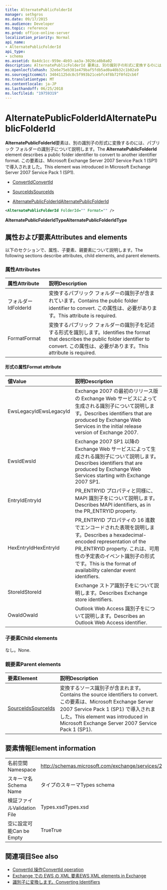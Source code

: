 ```yaml
---
title: AlternatePublicFolderId
manager: sethgros
ms.date: 09/17/2015
ms.audience: Developer
ms.topic: reference
ms.prod: office-online-server
localization_priority: Normal
api_name:
- AlternatePublicFolderId
api_type:
- schema
ms.assetid: 0a4dc1cc-959e-4b93-aa3a-3020ca8b8a02
description: AlternatePublicFolderId 要素は、別の識別子の形式に変換するのには、パブリック フォルダーの識別子について説明します。 この要素は、Microsoft Exchange Server 2007 Service Pack 1 (SP1) で導入されました。
ms.openlocfilehash: 32e6e75eb381e479baf5fdb5ad0a40b32c1b02a9
ms.sourcegitcommit: 34041125dc8c5f993b21cebfc4f8b72f0fd2cb6f
ms.translationtype: MT
ms.contentlocale: ja-JP
ms.lasthandoff: 06/25/2018
ms.locfileid: "19759319"
---
```

# <a name="alternatepublicfolderid"></a><span data-ttu-id="3963a-104">AlternatePublicFolderId</span><span class="sxs-lookup"><span data-stu-id="3963a-104">AlternatePublicFolderId</span></span>

<span data-ttu-id="3963a-105">**AlternatePublicFolderId**要素は、別の識別子の形式に変換するのには、パブリック フォルダーの識別子について説明します。</span><span class="sxs-lookup"><span data-stu-id="3963a-105">The **AlternatePublicFolderId** element describes a public folder identifier to convert to another identifier format.</span></span> <span data-ttu-id="3963a-106">この要素は、Microsoft Exchange Server 2007 Service Pack 1 (SP1) で導入されました。</span><span class="sxs-lookup"><span data-stu-id="3963a-106">This element was introduced in Microsoft Exchange Server 2007 Service Pack 1 (SP1).</span></span> 
  
- [<span data-ttu-id="3963a-107">ConvertId</span><span class="sxs-lookup"><span data-stu-id="3963a-107">ConvertId</span></span>](convertid.md)
  
- [<span data-ttu-id="3963a-108">SourceIds</span><span class="sxs-lookup"><span data-stu-id="3963a-108">SourceIds</span></span>](sourceids.md)
  
- [<span data-ttu-id="3963a-109">AlternatePublicFolderId</span><span class="sxs-lookup"><span data-stu-id="3963a-109">AlternatePublicFolderId</span></span>](alternatepublicfolderid.md)
  
```xml
<AlternatePublicFolderId FolderId="" Format="" />
```

 <span data-ttu-id="3963a-110">**AlternatePublicFolderIdType**</span><span class="sxs-lookup"><span data-stu-id="3963a-110">**AlternatePublicFolderIdType**</span></span>
## <a name="attributes-and-elements"></a><span data-ttu-id="3963a-111">属性および要素</span><span class="sxs-lookup"><span data-stu-id="3963a-111">Attributes and elements</span></span>

<span data-ttu-id="3963a-112">以下のセクションで、属性、子要素、親要素について説明します。</span><span class="sxs-lookup"><span data-stu-id="3963a-112">The following sections describe attributes, child elements, and parent elements.</span></span>
  
### <a name="attributes"></a><span data-ttu-id="3963a-113">属性</span><span class="sxs-lookup"><span data-stu-id="3963a-113">Attributes</span></span>

|<span data-ttu-id="3963a-114">**属性**</span><span class="sxs-lookup"><span data-stu-id="3963a-114">**Attribute**</span></span>|<span data-ttu-id="3963a-115">**説明**</span><span class="sxs-lookup"><span data-stu-id="3963a-115">**Description**</span></span>|
|:-----|:-----|
|<span data-ttu-id="3963a-116">フォルダー Id</span><span class="sxs-lookup"><span data-stu-id="3963a-116">FolderId</span></span>  <br/> |<span data-ttu-id="3963a-117">変換するパブリック フォルダーの識別子が含まれています。</span><span class="sxs-lookup"><span data-stu-id="3963a-117">Contains the public folder identifier to convert.</span></span> <span data-ttu-id="3963a-118">この属性は、必要があります。</span><span class="sxs-lookup"><span data-stu-id="3963a-118">This attribute is required.</span></span>  <br/> |
|<span data-ttu-id="3963a-119">Format</span><span class="sxs-lookup"><span data-stu-id="3963a-119">Format</span></span>  <br/> |<span data-ttu-id="3963a-120">変換するパブリック フォルダーの識別子を記述する形式を識別します。</span><span class="sxs-lookup"><span data-stu-id="3963a-120">Identifies the format that describes the public folder identifier to convert.</span></span> <span data-ttu-id="3963a-121">この属性は、必要があります。</span><span class="sxs-lookup"><span data-stu-id="3963a-121">This attribute is required.</span></span>  <br/> |
   
#### <a name="format-attribute"></a><span data-ttu-id="3963a-122">形式の属性</span><span class="sxs-lookup"><span data-stu-id="3963a-122">Format attribute</span></span>

|<span data-ttu-id="3963a-123">**値**</span><span class="sxs-lookup"><span data-stu-id="3963a-123">**Value**</span></span>|<span data-ttu-id="3963a-124">**説明**</span><span class="sxs-lookup"><span data-stu-id="3963a-124">**Description**</span></span>|
|:-----|:-----|
|<span data-ttu-id="3963a-125">EwsLegacyId</span><span class="sxs-lookup"><span data-stu-id="3963a-125">EwsLegacyId</span></span>  <br/> |<span data-ttu-id="3963a-126">Exchange 2007 の最初のリリース版の Exchange Web サービスによって生成される識別子について説明します。</span><span class="sxs-lookup"><span data-stu-id="3963a-126">Describes identifiers that are produced by Exchange Web Services in the initial release version of Exchange 2007.</span></span>  <br/> |
|<span data-ttu-id="3963a-127">EwsId</span><span class="sxs-lookup"><span data-stu-id="3963a-127">EwsId</span></span>  <br/> |<span data-ttu-id="3963a-128">Exchange 2007 SP1 以降の Exchange Web サービスによって生成される識別子について説明します。</span><span class="sxs-lookup"><span data-stu-id="3963a-128">Describes identifiers that are produced by Exchange Web Services starting with Exchange 2007 SP1.</span></span>  <br/> |
|<span data-ttu-id="3963a-129">EntryId</span><span class="sxs-lookup"><span data-stu-id="3963a-129">EntryId</span></span>  <br/> |<span data-ttu-id="3963a-130">PR_ENTRYID プロパティと同様に、MAPI 識別子をについて説明します。</span><span class="sxs-lookup"><span data-stu-id="3963a-130">Describes MAPI identifiers, as in the PR_ENTRYID property.</span></span>  <br/> |
|<span data-ttu-id="3963a-131">HexEntryId</span><span class="sxs-lookup"><span data-stu-id="3963a-131">HexEntryId</span></span>  <br/> |<span data-ttu-id="3963a-132">PR_ENTRYID プロパティの 16 進数でエンコードされた表現を説明します。</span><span class="sxs-lookup"><span data-stu-id="3963a-132">Describes a hexadecimal-encoded representation of the PR_ENTRYID property.</span></span> <span data-ttu-id="3963a-133">これは、可用性の予定表のイベント識別子の形式です。</span><span class="sxs-lookup"><span data-stu-id="3963a-133">This is the format of availability calendar event identifiers.</span></span>  <br/> |
|<span data-ttu-id="3963a-134">StoreId</span><span class="sxs-lookup"><span data-stu-id="3963a-134">StoreId</span></span>  <br/> |<span data-ttu-id="3963a-135">Exchange ストア識別子をについて説明します。</span><span class="sxs-lookup"><span data-stu-id="3963a-135">Describes Exchange store identifiers.</span></span>  <br/> |
|<span data-ttu-id="3963a-136">OwaId</span><span class="sxs-lookup"><span data-stu-id="3963a-136">OwaId</span></span>  <br/> |<span data-ttu-id="3963a-137">Outlook Web Access 識別子をについて説明します。</span><span class="sxs-lookup"><span data-stu-id="3963a-137">Describes an Outlook Web Access identifier.</span></span>  <br/> |
   
### <a name="child-elements"></a><span data-ttu-id="3963a-138">子要素</span><span class="sxs-lookup"><span data-stu-id="3963a-138">Child elements</span></span>

<span data-ttu-id="3963a-139">なし。</span><span class="sxs-lookup"><span data-stu-id="3963a-139">None.</span></span>
  
### <a name="parent-elements"></a><span data-ttu-id="3963a-140">親要素</span><span class="sxs-lookup"><span data-stu-id="3963a-140">Parent elements</span></span>

|<span data-ttu-id="3963a-141">**要素**</span><span class="sxs-lookup"><span data-stu-id="3963a-141">**Element**</span></span>|<span data-ttu-id="3963a-142">**説明**</span><span class="sxs-lookup"><span data-stu-id="3963a-142">**Description**</span></span>|
|:-----|:-----|
|[<span data-ttu-id="3963a-143">SourceIds</span><span class="sxs-lookup"><span data-stu-id="3963a-143">SourceIds</span></span>](sourceids.md) <br/> |<span data-ttu-id="3963a-144">変換するソース識別子が含まれます。</span><span class="sxs-lookup"><span data-stu-id="3963a-144">Contains the source identifiers to convert.</span></span> <span data-ttu-id="3963a-145">この要素は、Microsoft Exchange Server 2007 Service Pack 1 (SP1) で導入されました。</span><span class="sxs-lookup"><span data-stu-id="3963a-145">This element was introduced in Microsoft Exchange Server 2007 Service Pack 1 (SP1).</span></span>  <br/> |
   
## <a name="element-information"></a><span data-ttu-id="3963a-146">要素情報</span><span class="sxs-lookup"><span data-stu-id="3963a-146">Element information</span></span>

|||
|:-----|:-----|
|<span data-ttu-id="3963a-147">名前空間</span><span class="sxs-lookup"><span data-stu-id="3963a-147">Namespace</span></span>  <br/> |http://schemas.microsoft.com/exchange/services/2006/types  <br/> |
|<span data-ttu-id="3963a-148">スキーマ名</span><span class="sxs-lookup"><span data-stu-id="3963a-148">Schema Name</span></span>  <br/> |<span data-ttu-id="3963a-149">タイプのスキーマ</span><span class="sxs-lookup"><span data-stu-id="3963a-149">Types schema</span></span>  <br/> |
|<span data-ttu-id="3963a-150">検証ファイル</span><span class="sxs-lookup"><span data-stu-id="3963a-150">Validation File</span></span>  <br/> |<span data-ttu-id="3963a-151">Types.xsd</span><span class="sxs-lookup"><span data-stu-id="3963a-151">Types.xsd</span></span>  <br/> |
|<span data-ttu-id="3963a-152">空に設定可能</span><span class="sxs-lookup"><span data-stu-id="3963a-152">Can be Empty</span></span>  <br/> |<span data-ttu-id="3963a-153">True</span><span class="sxs-lookup"><span data-stu-id="3963a-153">True</span></span>  <br/> |
   
## <a name="see-also"></a><span data-ttu-id="3963a-154">関連項目</span><span class="sxs-lookup"><span data-stu-id="3963a-154">See also</span></span>

- [<span data-ttu-id="3963a-155">ConvertId 操作</span><span class="sxs-lookup"><span data-stu-id="3963a-155">ConvertId operation</span></span>](convertid-operation.md)
- [<span data-ttu-id="3963a-156">Exchange での EWS の XML 要素</span><span class="sxs-lookup"><span data-stu-id="3963a-156">EWS XML elements in Exchange</span></span>](ews-xml-elements-in-exchange.md)
- [<span data-ttu-id="3963a-157">識別子に変換します。</span><span class="sxs-lookup"><span data-stu-id="3963a-157">Converting Identifiers</span></span>](http://msdn.microsoft.com/library/a5391746-b6ef-4f48-8fc8-8255258651aa%28Office.15%29.aspx)

